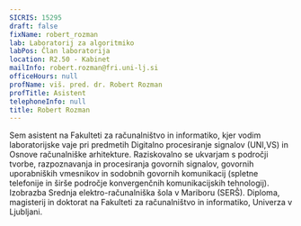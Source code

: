 ```yaml
---
SICRIS: 15295
draft: false
fixName: robert_rozman
lab: Laboratorij za algoritmiko
labPos: Član laboratorija
location: R2.50 - Kabinet
mailInfo: robert.rozman@fri.uni-lj.si
officeHours: null
profName: viš. pred. dr. Robert Rozman
profTitle: Asistent
telephoneInfo: null
title: Robert Rozman
---
```



Sem asistent na Fakulteti za računalništvo in informatiko, kjer vodim laboratorijske vaje pri predmetih Digitalno procesiranje signalov (UNI,VS) in Osnove računalniške arhitekture.
Raziskovalno se ukvarjam s področji tvorbe, razpoznavanja in procesiranja govornih signalov, govornih uporabniških vmesnikov in sodobnih govornih komunikacij (spletne telefonije in širše področje konvergenčnih komunikacijskih tehnologij).
Izobrazba
Srednja elektro-računalniška šola v Mariboru (SERŠ). Diploma, magisterij in doktorat na Fakulteti za računalništvo in informatiko, Univerza v Ljubljani.